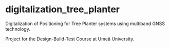 # digitalization_tree_planter
Digitalization of Positioning for Tree Planter systems using multiband GNSS technology.

Project for the Design-Build-Test Course at Umeå University.
